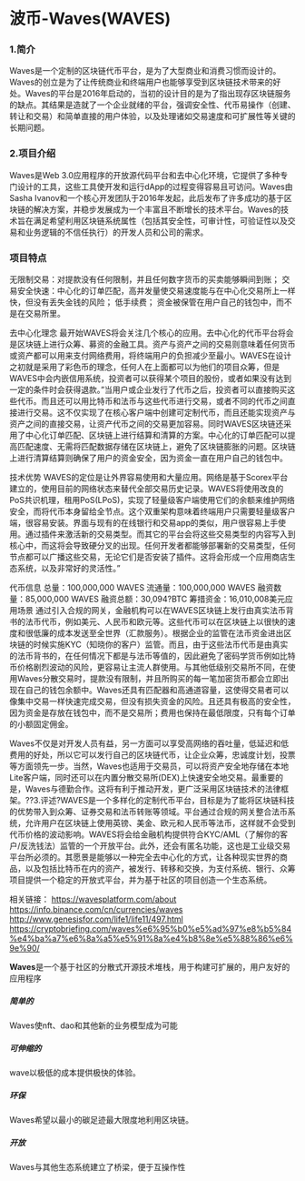 # 波币-Waves(WAVES)

### 1.简介

Waves是一个定制的区块链代币平台，是为了大型商业和消费习惯而设计的。Waves的创立是为了让传统商业和终端用户也能够享受到区块链技术带来的好处。Waves的平台是2016年启动的，当初的设计目的是为了指出现存区块链服务的缺点。其结果是造就了一个企业就绪的平台，强调安全性、代币易操作（创建、转让和交易）和简单直接的用户体验，以及处理诸如交易速度和可扩展性等关键的长期问题。



### 2.项目介绍

Waves是Web 3.0应用程序的开放源代码平台和去中心化环境，它提供了多种专门设计的工具，这些工具使开发和运行dApp的过程变得容易且可访问。Waves由Sasha Ivanov和一个核心开发团队于2016年发起，此后发布了许多成功的基于区块链的解决方案，并稳步发展成为一个丰富且不断增长的技术平台。Waves的技术旨在满足希望利用区块链系统属性（包括其安全性，可审计性，可验证性以及交易和业务逻辑的不信任执行）的开发人员和公司的需求。

### 项目特点
无限制交易：对提款没有任何限制，并且任何数字货币的买卖能够瞬间到账；
交易安全快速：中心化的订单匹配，高并发量使交易速度能与在中心化交易所上一样快，但没有丢失金钱的风险；
低手续费；
资金被保管在用户自己的钱包中，而不是在交易所里。

去中心化理念
最开始WAVES将会关注几个核心的应用。去中心化的代币平台将会是区块链上进行众筹、募资的金融工具。资产与资产之间的交易则意味着任何货币或资产都可以用来支付网络费用，将终端用户的负担减少至最小。WAVES在设计之初就是采用了彩色币的理念，任何人在上面都可以为他们的项目众筹，但是WAVES中会内嵌信用系统，投资者可以获得某个项目的股份，或者如果没有达到一定的条件时会获得退款。”当用户或企业发行了代币之后，投资者可以直接购买这些代币。而且还可以用比特币和法币与这些代币进行交易，或者不同的代币之间直接进行交易。这不仅实现了在核心客户端中创建可定制代币，而且还能实现资产与资产之间的直接交易，让资产代币之间的交易更加容易。同时WAVES区块链还采用了中心化订单匹配、区块链上进行结算和清算的方案。中心化的订单匹配可以提高匹配速度、无需将匹配数据存储在区块链上，避免了区块链膨胀的问题。区块链上进行清算结算则确保了用户的资金安全，因为资金一直在用户自己的钱包中。

技术优势
WAVES的定位是让外界容易使用和大量应用。网络是基于Scorex平台建立的，使用目前的网络状态来替代全部交易历史记录。WAVES将使用改良的PoS共识机理，租用PoS(LPoS)，实现了轻量级客户端使用它们的余额来维护网络安全，而将代币本身留给全节点。这个双重架构意味着终端用户只需要轻量级客户端，很容易安装。界面与现有的在线银行和交易app的类似，用户很容易上手使用。通过插件来激活新的交易类型。而其它的平台会将这些交易类型的内容写入到核心中，而这将会导致硬分叉的出现。任何开发者都能够部署新的交易类型，任何节点都可以广播这些交易，无论它们是否安装了插件。这将会形成一个应用商店生态系统，以及非常好的灵活性。”

代币信息
总量：100,000,000 WAVES
流通量：100,000,000 WAVES
融资数量：85,000,000 WAVES
融资总额：30,094?BTC
筹措资金：16,010,008美元应用场景
通过引入合规的网关，金融机构可以在WAVES区块链上发行由真实法币背书的法币代币，例如美元、人民币和欧元等。这些代币可以在区块链上以很快的速度和很低廉的成本发送至全世界（汇款服务）。根据企业的监管在法币资金进出区块链的时候实施KYC（知晓你的客户）监管。而且，由于这些法币代币是由真实的法币背书的，在任何情况下都是与法币等值的，因此避免了密码学货币例如比特币价格剧烈波动的风险，更容易让主流人群使用。与其他低级别交易所不同，在使用Waves分散交易时，提款没有限制，并且所购买的每一笔加密货币都会立即出现在自己的钱包余额中。Waves还具有匹配器和高通道容量，这使得交易者可以像集中交易一样快速完成交易，但没有损失资金的风险。且还具有极高的安全性，因为资金是存放在钱包中，而不是交易所；费用也保持在最低限度，只有每个订单的小额固定佣金。

Waves不仅是对开发人员有益，另一方面可以享受高网络的吞吐量，低延迟和低费用的好处，所以它可以发行自己的区块链代币，让企业众筹，忠诚度计划，投票等方面领先一步。当然，Waves也适用于交易员，可以将资产安全地存储在本地Lite客户端，同时还可以在内置分散交易所(DEX)上快速安全地交易。最重要的是，Waves与德勤合作。这将有利于推动开发，更广泛采用区块链技术的法律框架。??3.评述?WAVES是一个多样化的定制代币平台，目标是为了能将区块链科技的优势带入到众筹、证券交易和法币转账等领域。平台通过合规的网关整合法币系统，允许用户在区块链上使用英镑、美金、欧元和人民币等法币，这样就不会受到代币价格的波动影响。WAVES将会给金融机构提供符合KYC/AML（了解你的客户/反洗钱法）监管的一个开放平台。此外，还会有匿名功能，这也是工业级交易平台所必须的。其愿景是能够以一种完全去中心化的方式，让各种现实世界的商品，以及包括比特币在内的资产，被发行、转移和交换，为支付系统、银行、众筹项目提供一个稳定的开放式平台，并为基于社区的项目创造一个生态系统。

相关链接：
https://wavesplatform.com/about
https://info.binance.com/cn/currencies/waves
http://www.genesisfor.com/life1/life11/497.html
https://cryptobriefing.com/waves%e6%95%b0%e5%ad%97%e8%b5%84%e4%ba%a7%e6%8a%a5%e5%91%8a%e4%b8%8e%e5%88%86%e6%9e%90/

**Waves**是一个基于社区的分散式开源技术堆栈，用于构建可扩展的，用户友好的应用程序

##### 简单的

Waves使nft、dao和其他新的业务模型成为可能

##### 可伸缩的

wave以极低的成本提供极快的体验。

##### 环保

Waves希望以最小的碳足迹最大限度地利用区块链。

##### 开放

Waves与其他生态系统建立了桥梁，便于互操作性
